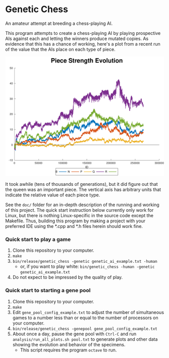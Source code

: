 # Genetic Chess

An amateur attempt at breeding a chess-playing AI.

This program attempts to create a chess-playing AI by playing prospective AIs
against each and letting the winners produce mutated copies. As evidence that
this has a chance of working, here's a plot from a recent run of the value that
the AIs place on each type of piece.

![An example of the evolution of piece values](doc/pawn-crash-strength-plot.png)

It took awhile (tens of thousands of generations), but it did figure out that
the queen was an important piece. The vertical axis has arbitrary units that
indicate the relative value of each piece type.

See the `doc/` folder for an in-depth description of the running and working of
this project. The quick start instruction below currently only work for Linux,
but there is nothing Linux-specific in the source code except the Makefile.
Thus, building this program by making a project with your preferred IDE using
the \*.cpp and \*.h files herein should work fine.

### Quick start to play a game

1. Clone this repository to your computer.
2. `make`
3. `bin/release/genetic_chess -genetic genetic_ai_example.txt -human`
    * or, if you want to play white: `bin/genetic_chess -human -genetic
      genetic_ai_example.txt`
4. Do not expect to be impressed by the quality of play.

### Quick start to starting a gene pool

1. Clone this repository to your computer.
2. `make`
3. Edit `gene_pool_config_example.txt` to adjust the number of simultaneous
   games to a number less than or equal to the number of processors on your
   computer.
4. `bin/release/genetic_chess -genepool gene_pool_config_example.txt`
5. About once a day, pause the gene pool with `Ctrl-C` and run
   `analysis/run_all_plots.sh pool.txt` to generate plots and other data
   showing the evolution and behavior of the specimens.
   * This script requires the program `octave` to run.
